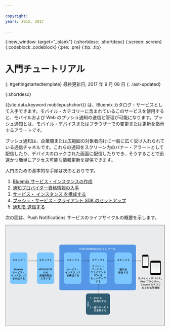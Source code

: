 ```yaml
---

copyright:
years: 2015, 2017

---
```


{:new_window: target="_blank"}
{:shortdesc: .shortdesc}
{:screen:.screen}
{:codeblock:.codeblock}
{:pre: .pre}
{:tip: .tip}

# 入門チュートリアル
{: #gettingstartedtemplate}
最終更新日; 2017 年 9 月 08 日
{: .last-updated}

{:shortdesc}

{{site.data.keyword.mobilepushshort}} は、Bluemix カタログ・サービスとして入手できます。モバイル・カテゴリーに含まれているこのサービスを使用すると、モバイルおよび Web のプッシュ通知の送信と管理が可能になります。プッシュ通知とは、モバイル・デバイスまたはブラウザーでの変更または更新を指示するアラートです。

プッシュ通知は、企業間または広範囲の対象者向けに一般に広く受け入れられている通信チャネルです。これらの通知をスクリーン内のバナー・アラートとして配信したり、デバイスのロックされた画面に配信したりでき、そうすることで迅速かつ簡単にアクセス可能な情報更新を提供できます。  

入門のための基本的な手順は次のとおりです。

1. [Bluemix サービス・インスタンスの作成](/docs/services/mobilepush/push_step_prereq.html)
1. [通知プロバイダー資格情報の入手](/docs/services/mobilepush/push_step_1.html)
1. [サービス・
インスタンス
を構成する](/docs/services/mobilepush/push_step_2.html)
1. [プッシュ・サービス・クライアント SDK のセットアップ](/docs/services/mobilepush/push_step_3.html)
1. [通知を
送信する](/docs/services/mobilepush/push_step_4.html)

次の図は、Push Notifications サービスのライフサイクルの概要を示します。

![プッシュの概要](images/push_notification_lifecycle.jpg)


  












